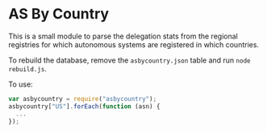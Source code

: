 AS By Country
=============

This is a small module to parse the delegation stats from the regional
registries for which autonomous systems are registered in which countries.

To rebuild the database, remove the `asbycountry.json` table and run
`node rebuild.js`.

To use:
```javascript
var asbycountry = require("asbycountry");
asbycountry["US"].forEach(function (asn) {
  ...
});
```
